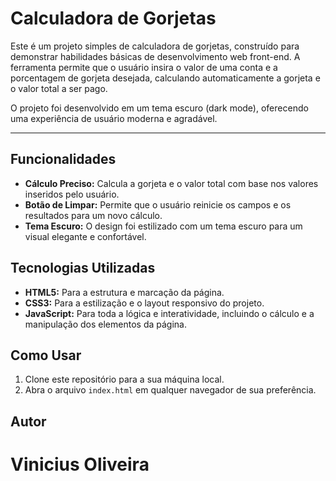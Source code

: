 # Calculadora de Gorjetas

Este é um projeto simples de calculadora de gorjetas, construído para demonstrar habilidades básicas de desenvolvimento web front-end. A ferramenta permite que o usuário insira o valor de uma conta e a porcentagem de gorjeta desejada, calculando automaticamente a gorjeta e o valor total a ser pago.

O projeto foi desenvolvido em um tema escuro (dark mode), oferecendo uma experiência de usuário moderna e agradável.

---

## Funcionalidades

- **Cálculo Preciso:** Calcula a gorjeta e o valor total com base nos valores inseridos pelo usuário.
- **Botão de Limpar:** Permite que o usuário reinicie os campos e os resultados para um novo cálculo.
- **Tema Escuro:** O design foi estilizado com um tema escuro para um visual elegante e confortável.

## Tecnologias Utilizadas

- **HTML5:** Para a estrutura e marcação da página.
- **CSS3:** Para a estilização e o layout responsivo do projeto.
- **JavaScript:** Para toda a lógica e interatividade, incluindo o cálculo e a manipulação dos elementos da página.

## Como Usar

1.  Clone este repositório para a sua máquina local.
2.  Abra o arquivo `index.html` em qualquer navegador de sua preferência.

## Autor

# Vinicius Oliveira 
